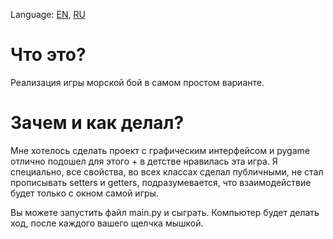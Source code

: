 Language: [EN](https://github.com/EvansTrein/Naval-combat/blob/main/README.md), [RU](https://github.com/EvansTrein/Naval-combat/blob/main/README_RU.md)

# Что это?
Реализация игры морской бой в самом простом варианте.

# Зачем и как делал?
Мне хотелось сделать проект с графическим интерфейсом и pygame отлично подошел для этого + в детстве нравилась эта игра.
Я специально, все свойства, во всех классах сделал публичными, не стал прописывать setters и getters, подразумевается, что взаимодействие будет только с окном самой игры.


Вы можете запустить файл main.py и сыграть. Компьютер будет делать ход, после каждого вашего щелчка мышкой.
